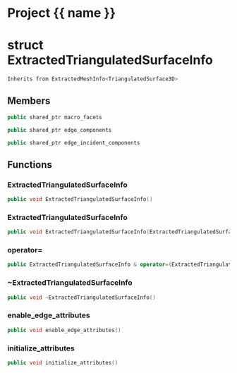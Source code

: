 <script setup>
import {useRoute} from 'vitepress'
const {path} = useRoute()
const tokens = path.split('/')
const words = tokens[2].split('-');
for (let i = 0; i < words.length; i++) {
    words[i] = words[i].charAt(0).toUpperCase() + words[i].slice(1);
    words[i] = words[i].replace('geode', 'Geode')
}
const name = words.join('-');
</script>
# Project {{ name }}

# struct ExtractedTriangulatedSurfaceInfo


```cpp
Inherits from ExtractedMeshInfo<TriangulatedSurface3D>
```



## Members

```cpp
public shared_ptr macro_facets

```

```cpp
public shared_ptr edge_components

```

```cpp
public shared_ptr edge_incident_components

```



## Functions

### ExtractedTriangulatedSurfaceInfo

```cpp
public void ExtractedTriangulatedSurfaceInfo()
```


### ExtractedTriangulatedSurfaceInfo

```cpp
public void ExtractedTriangulatedSurfaceInfo(ExtractedTriangulatedSurfaceInfo && )
```


### operator=

```cpp
public ExtractedTriangulatedSurfaceInfo & operator=(ExtractedTriangulatedSurfaceInfo && )
```


### ~ExtractedTriangulatedSurfaceInfo

```cpp
public void ~ExtractedTriangulatedSurfaceInfo()
```


### enable_edge_attributes

```cpp
public void enable_edge_attributes()
```


### initialize_attributes

```cpp
public void initialize_attributes()
```




